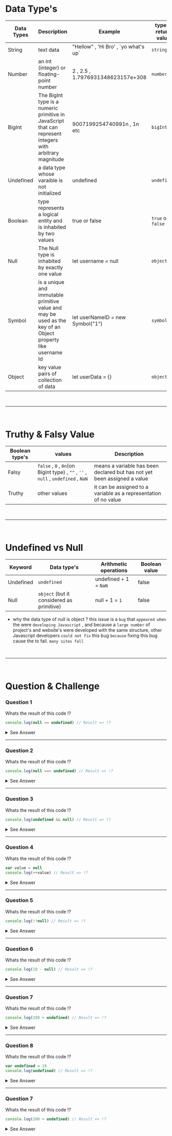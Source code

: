 # Data Type's

| Data Types | Description                                                                                                 | Example                               | typeof return value |
| ---------- | ----------------------------------------------------------------------------------------------------------- | ------------------------------------- | ------------------- |
| String     | text data                                                                                                   | "Hellow" , 'Hi Bro' , \`yo what's up` | `string`            |
| Number     | an int (integer) or floating-point number                                                                   | 2 , 2.5 , 1.7976931348623157e+308     | `number`            |
| BigInt     | The BigInt type is a numeric primitive in JavaScript that can represent integers with arbitrary magnitude   | 9007199254740991n , 1n etc            | `bigInt`            |
| Undefined  | a data type whose varaible is not initialized                                                               | undefined                             | `undefined`         |
| Boolean    | type represents a logical entity and is inhabited by two values                                             | true or false                         | `true` or `false`   |
| Null       | The Null type is inhabited by exactly one value                                                             | let username = null                   | `object`            |
| Symbol     | is a unique and immutable primitive value and may be used as the key of an Object property like username Id | let userNameID = new Symbol("1")      | `symbol`            |
| Object     | key value pairs of collection of data                                                                       | let userData = {}                     | `object`            |

<br/>
<hr/>
<br/>

# Truthy & Falsy Value

| Boolean type's | values                                                                            | Description                                                              |
| -------------- | --------------------------------------------------------------------------------- | ------------------------------------------------------------------------ |
| Falsy          | `false` , `0` , `0n`(on Bigint type) , `""` , `''` , `null` , `undefined` , `NaN` | means a variable has been declared but has not yet been assigned a value |
| Truthy         | other values                                                                      | it can be assigned to a variable as a representation of no value         |

<br/>
<hr/>
<br/>

# Undefined vs Null

| Keyword   | Data type's                               | Arithmetic operations | Boolean value |
| --------- | ----------------------------------------- | --------------------- | ------------- |
| Undefined | `undefined`                               | undefined + 1 = `NaN` | false         |
| Null      | `object` (but it considered as primitive) | null + 1 = `1`        | false         |

- why the data type of null is object ? this issue is a `bug` that `appeared when` the were `developing Javascript` , and because a `large number` of project's and website's were developed with the same structure, other Javascript developers `could not fix` this bug `because` fixing this bug cause the to fail. `many sites fall`

<br/>
<hr/>
<br/>

# Question & Challenge

### Question 1

Whats the result of this code !?

```js
console.log(null == undefined) // Result => !?
```

<details>
  <summary>See Answer</summary>
  <p>The Answer of => true</p>

</details>

<hr>

### Question 2

Whats the result of this code !?

```js
console.log(null === undefined) // Result => !?
```

<details>
  <summary>See Answer</summary>
  <p>The Answer of => false</p>
</details>

<hr>

### Question 3

Whats the result of this code !?

```js
console.log(undefined && null) // Result => !?
```

<details>
  <summary>See Answer</summary>
  <p>The Answer of => undefined</p>
</details>

<hr>

### Question 4

Whats the result of this code !?

```js
var value = null
console.log(++value) // Result => !?
```

<details>
  <summary>See Answer</summary>
  <p>The Answer of => 1</p>
</details>

<hr>

### Question 5

Whats the result of this code !?

```js
console.log(!!null) // Result => !?
```

<details>
  <summary>See Answer</summary>
  <p>The Answer of => false</p>
</details>

<hr>

### Question 6

Whats the result of this code !?

```js
console.log(10 - null) // Result => !?
```

<details>
  <summary>See Answer</summary>
  <p>The Answer of => 10</p>
</details>

<hr>

### Question 7

Whats the result of this code !?

```js
console.log(200 + undefined) // Result => !?
```

<details>
  <summary>See Answer</summary>
  <p>The Answer of => NaN</p>
  
  - Tips : each Math method with undefined is equal to `NaN`
</details>

<hr>

### Question 8

Whats the result of this code !?

```js
var undefined = 10
console.log(undefined) // Result => !?
```

<details>
  <summary>See Answer</summary>
  <p>The Answer of => undefined</p>

- Tips : undefined name is reserved
</details>

<hr>

### Question 7

Whats the result of this code !?

```js
console.log(200 + undefined) // Result => !?
```

<details>
  <summary>See Answer</summary>
  <p>The Answer of => NaN</p>
</details>
